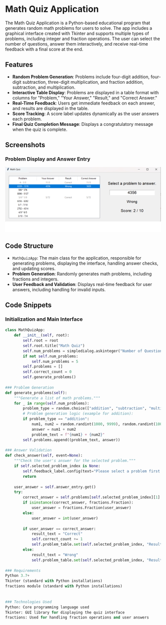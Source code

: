 # Math Quiz Application

The Math Quiz Application is a Python-based educational program that generates random math problems for users to solve. The app includes a graphical interface created with Tkinter and supports multiple types of problems, including integer and fraction operations. The user can select the number of questions, answer them interactively, and receive real-time feedback with a final score at the end.

## Features
- **Random Problem Generation**: Problems include four-digit addition, four-digit subtraction, three-digit multiplication, and fraction addition, subtraction, and multiplication.
- **Interactive Table Display**: Problems are displayed in a table format with columns for "Problem," "Your Answer," "Result," and "Correct Answer."
- **Real-Time Feedback**: Users get immediate feedback on each answer, and results are displayed in the table.
- **Score Tracking**: A score label updates dynamically as the user answers each problem.
- **Final Quiz Completion Message**: Displays a congratulatory message when the quiz is complete.

## Screenshots
### Problem Display and Answer Entry
![Problem Display](images/math.png)


## Code Structure
- `MathQuizApp`: The main class for the application, responsible for generating problems, displaying the interface, handling answer checks, and updating scores.
- **Problem Generation**: Randomly generates math problems, including fractions and integers.
- **User Feedback and Validation**: Displays real-time feedback for user answers, including handling for invalid inputs.

## Code Snippets
### Initialization and Main Interface
```python
class MathQuizApp:
    def __init__(self, root):
        self.root = root
        self.root.title("Math Quiz")
        self.num_problems = simpledialog.askinteger("Number of Questions", "How many questions would you like?", minvalue=1, maxvalue=10)
        if not self.num_problems:
            self.num_problems = 5
        self.problems = []
        self.correct_count = 0
        self.generate_problems()

### Problem Generation
def generate_problems(self):
    """Generate a list of math problems."""
    for _ in range(self.num_problems):
        problem_type = random.choice(["addition", "subtraction", "multiplication", "fraction_add", "fraction_sub", "fraction_mult"])
        # Problem generation logic (example for addition):
        if problem_type == "addition":
            num1, num2 = random.randint(1000, 9999), random.randint(1000, 9999)
            answer = num1 + num2
            problem_text = f"{num1} + {num2}"
        self.problems.append((problem_text, answer))

### Answer Validation
def check_answer(self, event=None):
    """Check the user's answer for the selected problem."""
    if self.selected_problem_index is None:
        self.feedback_label.config(text="Please select a problem first.")
        return

    user_answer = self.answer_entry.get()
    try:
        correct_answer = self.problems[self.selected_problem_index][1]
        if isinstance(correct_answer, fractions.Fraction):
            user_answer = fractions.Fraction(user_answer)
        else:
            user_answer = int(user_answer)

        if user_answer == correct_answer:
            result_text = "Correct"
            self.correct_count += 1
            self.problem_table.set(self.selected_problem_index, "Result", "Correct")
        else:
            result_text = "Wrong"
            self.problem_table.set(self.selected_problem_index, "Result", "Wrong")

### Requirements
Python 3.7+
Tkinter (standard with Python installations)
fractions module (standard with Python installations)


### Technologies Used
Python: Core programming language used
Tkinter: GUI library for displaying the quiz interface
fractions: Used for handling fraction operations and user answers
